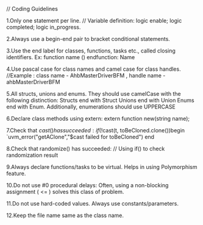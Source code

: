 // Coding Guidelines

1.Only one statement per line. // Variable definition: logic enable; logic completed; logic in_progress.

2.Always use a begin-end pair to bracket conditional statements.

3.Use the end label for classes, functions, tasks etc., called closing identifiers. Ex: function name () endfunction: Name

4.Use pascal case for class names and camel case for class handles. //Example : class name - AhbMasterDriverBFM , handle name - ahbMasterDriverBFM

5.All structs, unions and enums. They should use camelCase with the following distinction: Structs end with Struct Unions end with Union Enums end with Enum. Additionally, enumerations should use UPPERCASE

6.Declare class methods using extern: extern function new(string name);

7.Check that $cast() has succeeded: if(!$cast(t, toBeCloned.clone())begin `uvm_error("getAClone","$cast failed for toBeCloned") end

8.Check that randomize() has succeeded: // Using if() to check randomization result

9.Always declare functions/tasks to be virtual. Helps in using Polymorphism feature.

10.Do not use #0 procedural delays: Often, using a non-blocking assignment ( <= ) solves this class of problem.

11.Do not use hard-coded values. Always use constants/parameters.

12.Keep the file name same as the class name. 
